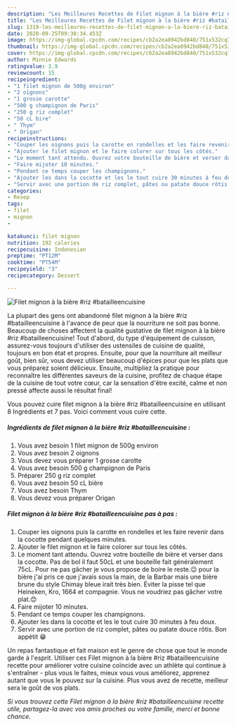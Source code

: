 ```yaml
---
description: "Les Meilleures Recettes de Filet mignon à la bière #riz #batailleencuisine"
title: "Les Meilleures Recettes de Filet mignon à la bière #riz #batailleencuisine"
slug: 1319-les-meilleures-recettes-de-filet-mignon-a-la-biere-riz-batailleencuisine
date: 2020-09-25T09:30:34.453Z
image: https://img-global.cpcdn.com/recipes/cb2a2ea8942bd840/751x532cq70/filet-mignon-a-la-biere-riz-batailleencuisine-photo-principale-de-la-recette.jpg
thumbnail: https://img-global.cpcdn.com/recipes/cb2a2ea8942bd840/751x532cq70/filet-mignon-a-la-biere-riz-batailleencuisine-photo-principale-de-la-recette.jpg
cover: https://img-global.cpcdn.com/recipes/cb2a2ea8942bd840/751x532cq70/filet-mignon-a-la-biere-riz-batailleencuisine-photo-principale-de-la-recette.jpg
author: Minnie Edwards
ratingvalue: 3.9
reviewcount: 15
recipeingredient:
- "1 filet mignon de 500g environ"
- "2 oignons"
- "1 grosse carotte"
- "500 g champignon de Paris"
- "250 g riz complet"
- "50 cL bire"
- " Thym"
- " Origan"
recipeinstructions:
- "Couper les oignons puis la carotte en rondelles et les faire revenir dans la cocotte pendant quelques minutes."
- "Ajouter le filet mignon et le faire colorer sur tous les côtés."
- "Le moment tant attendu. Ouvrez votre bouteille de bière et verser dans la cocotte. Pas de bol il faut 50cL et une bouteille fait généralement 75cL. Pour ne pas gâcher je vous propose de boire le reste.😉 pour la bière j&#39;ai pris ce que j&#39;avais sous la main, de la Barbar mais une bière brune du style Chimay bleue irait très bien. Éviter la pisse tel que Heineken, Kro, 1664 et compagnie. Vous ne voudriez pas gâcher votre plat.😊"
- "Faire mijoter 10 minutes."
- "Pendant ce temps couper les champignons."
- "Ajouter les dans la cocotte et les le tout cuire 30 minutes à feu doux."
- "Servir avec une portion de riz complet, pâtes ou patate douce rôtis. Bon appétit 😁"
categories:
- Resep
tags:
- filet
- mignon
- 

katakunci: filet mignon  
nutrition: 192 calories
recipecuisine: Indonesian
preptime: "PT12M"
cooktime: "PT54M"
recipeyield: "3"
recipecategory: Dessert

---
```



![Filet mignon à la bière #riz #batailleencuisine](https://img-global.cpcdn.com/recipes/cb2a2ea8942bd840/751x532cq70/filet-mignon-a-la-biere-riz-batailleencuisine-photo-principale-de-la-recette.jpg)

La plupart des gens ont abandonné filet mignon à la bière #riz #batailleencuisine à l'avance de peur que la nourriture ne soit pas bonne. Beaucoup de choses affectent la qualité gustative de filet mignon à la bière #riz #batailleencuisine! Tout d'abord, du type d'équipement de cuisson, assurez-vous toujours d'utiliser des ustensiles de cuisine de qualité, toujours en bon état et propres. Ensuite, pour que la nourriture ait meilleur goût, bien sûr, vous devez utiliser beaucoup d'épices pour que les plats que vous préparez soient délicieux. Ensuite, multipliez la pratique pour reconnaître les différentes saveurs de la cuisine, profitez de chaque étape de la cuisine de tout votre cœur, car la sensation d'être excité, calme et non pressé affecte aussi le résultat final!

<!--inarticleads1-->

Vous pouvez cuire filet mignon à la bière #riz #batailleencuisine en utilisant 8 Ingrédients et 7 pas. Voici comment vous cuire cette.

##### Ingrédients de filet mignon à la bière #riz #batailleencuisine :

1. Vous avez besoin 1 filet mignon de 500g environ
1. Vous avez besoin 2 oignons
1. Vous devez vous préparer 1 grosse carotte
1. Vous avez besoin 500 g champignon de Paris
1. Préparer 250 g riz complet
1. Vous avez besoin 50 cL bière
1. Vous avez besoin  Thym
1. Vous devez vous préparer  Origan




<!--inarticleads2-->

##### Filet mignon à la bière #riz #batailleencuisine pas à pas :

1. Couper les oignons puis la carotte en rondelles et les faire revenir dans la cocotte pendant quelques minutes.
1. Ajouter le filet mignon et le faire colorer sur tous les côtés.
1. Le moment tant attendu. Ouvrez votre bouteille de bière et verser dans la cocotte. Pas de bol il faut 50cL et une bouteille fait généralement 75cL. Pour ne pas gâcher je vous propose de boire le reste.😉 pour la bière j&#39;ai pris ce que j&#39;avais sous la main, de la Barbar mais une bière brune du style Chimay bleue irait très bien. Éviter la pisse tel que Heineken, Kro, 1664 et compagnie. Vous ne voudriez pas gâcher votre plat.😊
1. Faire mijoter 10 minutes.
1. Pendant ce temps couper les champignons.
1. Ajouter les dans la cocotte et les le tout cuire 30 minutes à feu doux.
1. Servir avec une portion de riz complet, pâtes ou patate douce rôtis. Bon appétit 😁




<!--inarticleads1-->

<p>
Un repas fantastique et fait maison est le genre de chose que tout le monde garde à l'esprit. Utiliser ces Filet mignon à la bière #riz #batailleencuisine recette pour améliorer votre cuisine coïncide avec un athlète qui continue à s'entraîner - plus vous le faites, mieux vous vous améliorez, apprenez autant que vous le pouvez sur la cuisine. Plus vous avez de recette, meilleur sera le goût de vos plats.
</p>

<p>
<i>Si vous trouvez cette Filet mignon à la bière #riz #batailleencuisine recette utile, partagez-la avec vos amis proches ou votre famille, merci et bonne chance.</i>
</p>
